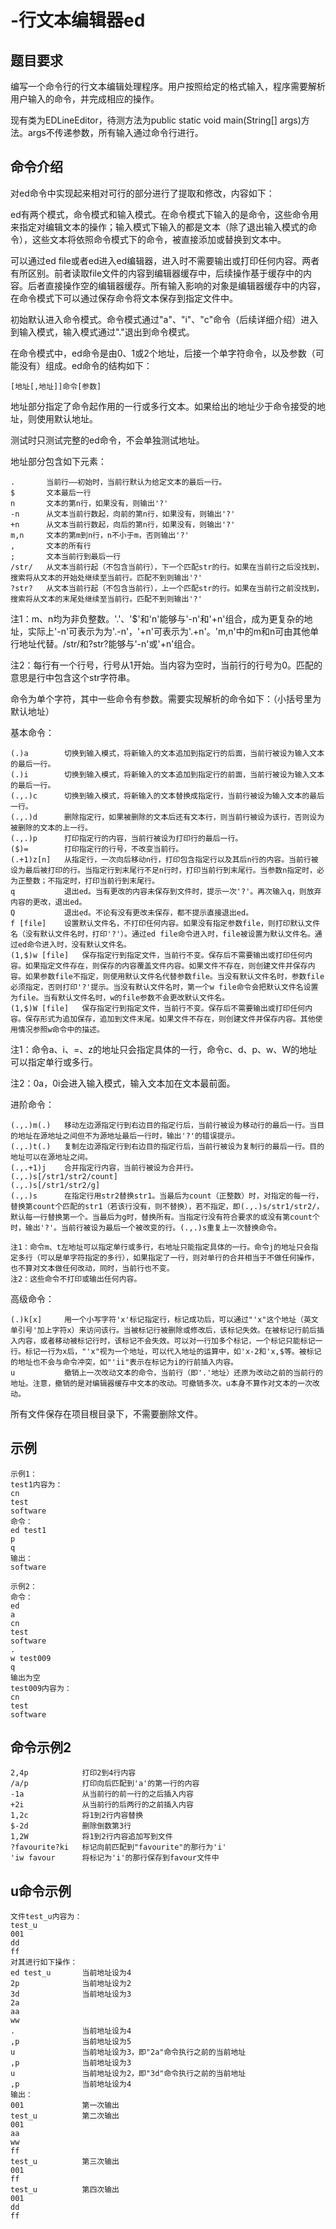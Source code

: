 # -行文本编辑器ed

##  题目要求
编写一个命令行的行文本编辑处理程序。用户按照给定的格式输入，程序需要解析用户输入的命令，并完成相应的操作。

现有类为EDLineEditor，待测方法为public static void main(String[] args)方法。args不传递参数，所有输入通过命令行进行。

## 命令介绍

对ed命令中实现起来相对可行的部分进行了提取和修改，内容如下：

ed有两个模式，命令模式和输入模式。在命令模式下输入的是命令，这些命令用来指定对编辑文本的操作；输入模式下输入的都是文本（除了退出输入模式的命令），这些文本将依照命令模式下的命令，被直接添加或替换到文本中。

可以通过ed file或者ed进入ed编辑器，进入时不需要输出或打印任何内容。两者有所区别。前者读取file文件的内容到编辑器缓存中，后续操作基于缓存中的内容。后者直接操作空的编辑器缓存。所有输入影响的对象是编辑器缓存中的内容，在命令模式下可以通过保存命令将文本保存到指定文件中。

初始默认进入命令模式。命令模式通过"a"、"i"、"c"命令（后续详细介绍）进入到输入模式，输入模式通过"."退出到命令模式。

在命令模式中，ed命令是由0、1或2个地址，后接一个单字符命令，以及参数（可能没有）组成。ed命令的结构如下：

	[地址[,地址]]命令[参数]

地址部分指定了命令起作用的一行或多行文本。如果给出的地址少于命令接受的地址，则使用默认地址。

测试时只测试完整的ed命令，不会单独测试地址。

地址部分包含如下元素：

	.		当前行——初始时，当前行默认为给定文本的最后一行。
	$		文本最后一行
	n		文本的第n行，如果没有，则输出'?'
	-n		从文本当前行数起，向前的第n行，如果没有，则输出'?'
	+n		从文本当前行数起，向后的第n行，如果没有，则输出'?'
	m,n		文本的第m到n行，n不小于m，否则输出'?'
	,		文本的所有行
	;		文本当前行到最后一行
	/str/	从文本当前行起（不包含当前行），下一个匹配str的行。如果在当前行之后没找到，搜索将从文本的开始处继续至当前行。匹配不到则输出'?'
	?str?	从文本当前行起（不包含当前行），上一个匹配str的行。如果在当前行之前没找到，搜索将从文本的末尾处继续至当前行。匹配不到则输出'?'

注1：m、n均为非负整数。'.'、'$'和'n'能够与'-n'和'+n'组合，成为更复杂的地址，实际上'-n'可表示为为'.-n'，'+n'可表示为'.+n'。'm,n'中的m和n可由其他单行地址代替。/str/和?str?能够与'-n'或'+n'组合。

注2：每行有一个行号，行号从1开始。当内容为空时，当前行的行号为0。匹配的意思是行中包含这个str字符串。

命令为单个字符，其中一些命令有参数。需要实现解析的命令如下：（小括号里为默认地址）

基本命令：

	(.)a		切换到输入模式，将新输入的文本追加到指定行的后面，当前行被设为输入文本的最后一行。
	(.)i		切换到输入模式，将新输入的文本追加到指定行的前面，当前行被设为输入文本的最后一行。
	(.,.)c		切换到输入模式，将新输入的文本替换成指定行，当前行被设为输入文本的最后一行。
	(.,.)d		删除指定行，如果被删除的文本后还有文本行，则当前行被设为该行，否则设为被删除的文本的上一行。
	(.,.)p		打印指定行的内容，当前行被设为打印行的最后一行。
	($)=		打印指定行的行号，不改变当前行。
	(.+1)z[n]	从指定行，一次向后移动n行，打印包含指定行以及其后n行的内容。当前行被设为最后被打印的行。当指定行到末尾行不足n行时，打印当前行到末尾行。当参数n指定时，必为正整数；不指定时，打印当前行到末尾行。
	q			退出ed。当有更改的内容未保存到文件时，提示一次'?'。再次输入q，则放弃内容的更改，退出ed。
	Q			退出ed。不论有没有更改未保存，都不提示直接退出ed。
	f [file]	设置默认文件名，不打印任何内容。如果没有指定参数file，则打印默认文件名（没有默认文件名时，打印'?'）。通过ed file命令进入时，file被设置为默认文件名。通过ed命令进入时，没有默认文件名。
	(1,$)w [file]	保存指定行到指定文件，当前行不变。保存后不需要输出或打印任何内容。如果指定文件存在，则保存的内容覆盖文件内容。如果文件不存在，则创建文件并保存内容。如果参数file不指定，则使用默认文件名代替参数file。当没有默认文件名时，参数file必须指定，否则打印'?'提示。当没有默认文件名时，第一个w file命令会把默认文件名设置为file。当有默认文件名时，w的file参数不会更改默认文件名。
	(1,$)W [file]	保存指定行到指定文件，当前行不变。保存后不需要输出或打印任何内容。保存形式为追加保存，追加到文件末尾。如果文件不存在，则创建文件并保存内容。其他使用情况参照w命令中的描述。

注1：命令a、i、=、z的地址只会指定具体的一行，命令c、d、p、w、W的地址可以指定单行或多行。

注2：0a，0i会进入输入模式，输入文本加在文本最前面。


进阶命令：

	(.,.)m(.)	移动左边源指定行到右边目的指定行后，当前行被设为移动行的最后一行。当目的地址在源地址之间但不为源地址最后一行时，输出'?'的错误提示。
	(.,.)t(.)	复制左边源指定行到右边目的指定行后，当前行被设为复制行的最后一行。目的地址可以在源地址之间。
	(.,.+1)j	合并指定行内容，当前行被设为合并行。
	(.,.)s[/str1/str2/count]
	(.,.)s[/str1/str2/g]
	(.,.)s		在指定行用str2替换str1。当最后为count（正整数）时，对指定的每一行，替换第count个匹配的str1（若该行没有，则不替换），若不指定，即(.,.)s/str1/str2/，默认每一行替换第一个。当最后为g时，替换所有。当指定行没有符合要求的或没有第count个时，输出'?'。当前行被设为最后一个被改变的行。(.,.)s重复上一次替换命令。

	注1：命令m、t左地址可以指定单行或多行，右地址只能指定具体的一行。命令j的地址只会指定多行（可以是单字符指定的多行），如果指定了一行，则对单行的合并相当于不做任何操作，也不算对文本做任何改动，同时，当前行也不变。
	注2：这些命令不打印或输出任何内容。

高级命令：

	(.)k[x]		用一个小写字符'x'标记指定行，标记成功后，可以通过"'x"这个地址（英文单引号'加上字符x）来访问该行。当被标记行被删除或修改后，该标记失效。在被标记行前后插入内容，或者移动被标记行时，该标记不会失效。可以对一行加多个标记，一个标记只能标记一行。标记一行为x后，"'x"视为一个地址，可以代入地址的运算中，如'x-2和'x,$等。被标记的地址也不会与命令冲突，如"'ii"表示在标记为i的行前插入内容。
	u			撤销上一次改动文本的命令，当前行（即'.'地址）还原为改动之前的当前行的地址。注意，撤销的是对编辑器缓存中文本的改动。可撤销多次。u本身不算作对文本的一次改动。

所有文件保存在项目根目录下，不需要删除文件。

##  示例

	示例1：
	test1内容为：
	cn
	test
	software
	命令：
	ed test1
	p
	q
	输出：
	software

	示例2：
	命令：
	ed
	a
	cn
	test
	software
	.
	w test009
	q
	输出为空
	test009内容为：
	cn
	test
	software
	

##  命令示例2

	2,4p			打印2到4行内容
	/a/p			打印向后匹配到'a'的第一行的内容
	-1a				从当前行的前一行的之后插入内容
	+2i				从当前行的后两行的之前插入内容
	1,2c			将1到2行内容替换
	$-2d			删除倒数第3行
	1,2W			将1到2行内容追加写到文件
	?favourite?ki	标记向前匹配到"favourite"的那行为'i'
	'iw favour		将标记为'i'的那行保存到favour文件中

## u命令示例

	文件test_u内容为：
	test_u
	001
	dd
	ff
	对其进行如下操作：
	ed test_u		当前地址设为4
	2p				当前地址设为2
	3d				当前地址设为3
	2a
	aa
	ww
	.				当前地址设为4
	,p				当前地址设为5
	u				当前地址设为3，即"2a"命令执行之前的当前地址
	,p				当前地址设为3
	u				当前地址设为2，即"3d"命令执行之前的当前地址
	,p				当前地址设为4
	输出：
	001				第一次输出
	test_u			第二次输出
	001
	aa
	ww
	ff
	test_u			第三次输出
	001
	ff
	test_u			第四次输出
	001
	dd
	ff
